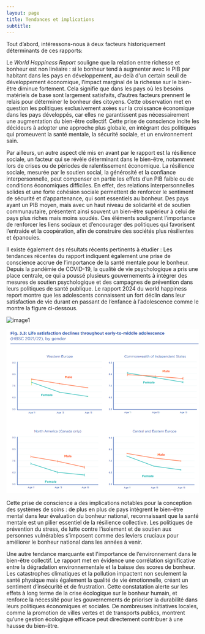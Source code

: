 ```yaml
---
layout: page
title: Tendances et implications
subtitle:
---
```


Tout d’abord, intéressons-nous à deux facteurs historiquement déterminants de ces rapports: 

Le _World Happiness Report_ souligne que la relation entre richesse et bonheur est non linéaire : si le bonheur tend à augmenter avec le PIB par habitant dans les pays en développement, au-delà d'un certain seuil de développement économique, l’impact marginal de la richesse sur le bien-être diminue fortement. Cela signifie que dans les pays où les besoins matériels de base sont largement satisfaits, d’autres facteurs prennent le relais pour déterminer le bonheur des citoyens. Cette observation met en question les politiques exclusivement axées sur la croissance économique dans les pays développés, car elles ne garantissent pas nécessairement une augmentation du bien-être collectif. Cette prise de conscience incite les décideurs à adopter une approche plus globale, en intégrant des politiques qui promeuvent la santé mentale, la sécurité sociale, et un environnement sain.

Par ailleurs, un autre aspect clé mis en avant par le rapport est la résilience sociale, un facteur qui se révèle déterminant dans le bien-être, notamment lors de crises ou de périodes de ralentissement économique. La résilience sociale, mesurée par le soutien social, la générosité et la confiance interpersonnelle, peut compenser en partie les effets d’un PIB faible ou de conditions économiques difficiles. En effet, des relations interpersonnelles solides et une forte cohésion sociale permettent de renforcer le sentiment de sécurité et d’appartenance, qui sont essentiels au bonheur. Des pays ayant un PIB moyen, mais avec un haut niveau de solidarité et de soutien communautaire, présentent ainsi souvent un bien-être supérieur à celui de pays plus riches mais moins soudés. Ces éléments soulignent l’importance de renforcer les liens sociaux et d’encourager des politiques qui favorisent l’entraide et la coopération, afin de construire des sociétés plus résilientes et épanouies.

Il existe également des résultats récents pertinents à étudier : 
Les tendances récentes du rapport indiquent également une prise de conscience accrue de l’importance de la santé mentale pour le bonheur. Depuis la pandémie de COVID-19, la qualité de vie psychologique a pris une place centrale, ce qui a poussé plusieurs gouvernements à intégrer des mesures de soutien psychologique et des campagnes de prévention dans leurs politiques de santé publique. Le rapport 2024 du world happiness report montre que les adolescents connaissent un fort déclin dans leur satisfaction de vie durant en passant de l’enfance à l’adolescence comme le montre la figure ci-dessous.

![image1](https://github.com/augustinbonah/Happiness.index.github.io/assets/img/image1.png)


<img src="assets/img/image1.png"/>

Cette prise de conscience a des implications notables pour la conception des systèmes de soins : de plus en plus de pays intègrent le bien-être mental dans leur évaluation du bonheur national, reconnaissant que la santé mentale est un pilier essentiel de la résilience collective. Les politiques de prévention du stress, de lutte contre l’isolement et de soutien aux personnes vulnérables s’imposent comme des leviers cruciaux pour améliorer le bonheur national dans les années à venir.

Une autre tendance marquante est l'importance de l’environnement dans le bien-être collectif. Le rapport met en évidence une corrélation significative entre la dégradation environnementale et la baisse des scores de bonheur. Les catastrophes climatiques et la pollution impactent non seulement la santé physique mais également la qualité de vie émotionnelle, créant un sentiment d’insécurité et de frustration. Cette constatation alerte sur les effets à long terme de la crise écologique sur le bonheur humain, et renforce la nécessité pour les gouvernements de prioriser la durabilité dans leurs politiques économiques et sociales. De nombreuses initiatives locales, comme la promotion de villes vertes et de transports publics, montrent qu’une gestion écologique efficace peut directement contribuer à une hausse du bien-être.

